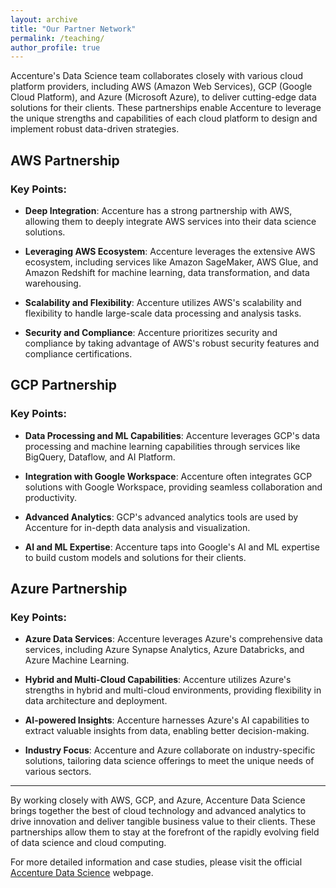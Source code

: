 ```yaml
---
layout: archive
title: "Our Partner Network"
permalink: /teaching/
author_profile: true
---
```


Accenture's Data Science team collaborates closely with various cloud platform providers, including AWS (Amazon Web Services), GCP (Google Cloud Platform), and Azure (Microsoft Azure), to deliver cutting-edge data solutions for their clients. These partnerships enable Accenture to leverage the unique strengths and capabilities of each cloud platform to design and implement robust data-driven strategies.

## AWS Partnership

### Key Points:

- **Deep Integration**: Accenture has a strong partnership with AWS, allowing them to deeply integrate AWS services into their data science solutions.
  
- **Leveraging AWS Ecosystem**: Accenture leverages the extensive AWS ecosystem, including services like Amazon SageMaker, AWS Glue, and Amazon Redshift for machine learning, data transformation, and data warehousing.

- **Scalability and Flexibility**: Accenture utilizes AWS's scalability and flexibility to handle large-scale data processing and analysis tasks.

- **Security and Compliance**: Accenture prioritizes security and compliance by taking advantage of AWS's robust security features and compliance certifications.

## GCP Partnership

### Key Points:

- **Data Processing and ML Capabilities**: Accenture leverages GCP's data processing and machine learning capabilities through services like BigQuery, Dataflow, and AI Platform.

- **Integration with Google Workspace**: Accenture often integrates GCP solutions with Google Workspace, providing seamless collaboration and productivity.

- **Advanced Analytics**: GCP's advanced analytics tools are used by Accenture for in-depth data analysis and visualization.

- **AI and ML Expertise**: Accenture taps into Google's AI and ML expertise to build custom models and solutions for their clients.

## Azure Partnership

### Key Points:

- **Azure Data Services**: Accenture leverages Azure's comprehensive data services, including Azure Synapse Analytics, Azure Databricks, and Azure Machine Learning.

- **Hybrid and Multi-Cloud Capabilities**: Accenture utilizes Azure's strengths in hybrid and multi-cloud environments, providing flexibility in data architecture and deployment.

- **AI-powered Insights**: Accenture harnesses Azure's AI capabilities to extract valuable insights from data, enabling better decision-making.

- **Industry Focus**: Accenture and Azure collaborate on industry-specific solutions, tailoring data science offerings to meet the unique needs of various sectors.

---

By working closely with AWS, GCP, and Azure, Accenture Data Science brings together the best of cloud technology and advanced analytics to drive innovation and deliver tangible business value to their clients. These partnerships allow them to stay at the forefront of the rapidly evolving field of data science and cloud computing.

For more detailed information and case studies, please visit the official [Accenture Data Science](https://www.accenture.com/us-en/services/applied-intelligence/industry-x-data-science) webpage.
